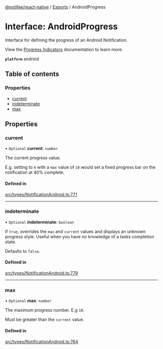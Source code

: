 [@notifee/react-native](../README.md) / [Exports](../modules.md) / AndroidProgress

# Interface: AndroidProgress

Interface for defining the progress of an Android Notification.

<Vimeo id="android-progress-summary" caption="Android Progress (w/ Big Picture Style)" />

View the [Progress Indicators](/react-native/docs/android/progress-indicators) documentation to learn more.

**`platform`** android

## Table of contents

### Properties

- [current](AndroidProgress.md#current)
- [indeterminate](AndroidProgress.md#indeterminate)
- [max](AndroidProgress.md#max)

## Properties

### current

• `Optional` **current**: `number`

The current progress value.

E.g. setting to `4` with a `max` value of `10` would set a fixed progress bar on the notification at 40% complete.

#### Defined in

[src/types/NotificationAndroid.ts:771](https://github.com/cabljac/react-native-notifee/blob/4d792c9/src/types/NotificationAndroid.ts#L771)

___

### indeterminate

• `Optional` **indeterminate**: `boolean`

If `true`, overrides the `max` and `current` values and displays an unknown progress style. Useful when you have no
knowledge of a tasks completion state.

Defaults to `false`.

#### Defined in

[src/types/NotificationAndroid.ts:779](https://github.com/cabljac/react-native-notifee/blob/4d792c9/src/types/NotificationAndroid.ts#L779)

___

### max

• `Optional` **max**: `number`

The maximum progress number. E.g `10`.

Must be greater than the `current` value.

#### Defined in

[src/types/NotificationAndroid.ts:764](https://github.com/cabljac/react-native-notifee/blob/4d792c9/src/types/NotificationAndroid.ts#L764)
